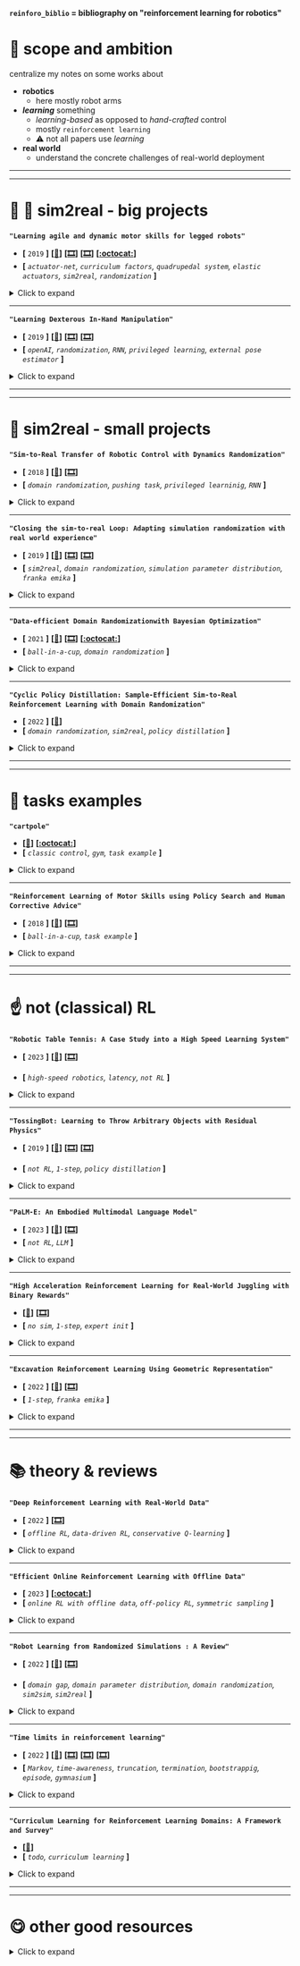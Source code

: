 **`reinforo_biblio` =  bibliography on "reinforcement learning for robotics"**

# :dart: scope and ambition

centralize my notes on some works about
- **robotics**
  - here mostly robot arms
- **_learning_** something
  - _learning-based_ as opposed to _hand-crafted_ control
  - mostly `reinforcement learning`
  - :warning: not all papers use _learning_
- **real world**
  - understand the concrete challenges of real-world deployment

---
---


# :mechanical_arm: :mechanical_arm: sim2real - big projects

**`"Learning agile and dynamic motor skills for legged robots"`**

- **[** `2019` **]**
  **[[:memo:](https://arxiv.org/abs/1901.08652)]**
  **[[🎞️](https://www.youtube.com/watch?v=aTDkYFZFWug)]**
  **[[🎞️](https://www.youtube.com/watch?v=Afi17BnSuBM)]**
  **[[:octocat:️](https://github.com/junja94/anymal_science_robotics_supplementary)]**
- **[** _`actuator-net`, `curriculum factors`, `quadrupedal system`, `elastic actuators`, `sim2real`, `randomization`_ **]**

<details>
  <summary>Click to expand</summary>

| ![](media/2019_hwangbo_1.png) | 
|:--:| 
| *__agent__: `state`-to-`action`. **actuator-net**: `action`-to-`torque`. **rigid-body sim**: `torque`-to-`state` [source](https://arxiv.org/abs/1901.08652)* |

| ![](media/2019_hwangbo_1.gif) | 
|:--:| 
| *using a `actuator-net` in the simulator [source](https://www.youtube.com/watch?v=aTDkYFZFWug)* |

| ![](media/2019_hwangbo_2.gif) | 
|:--:| 
| *`command`-conditioned task [source](https://www.youtube.com/watch?v=aTDkYFZFWug)* |

| ![](media/2019_hwangbo_3.gif) | 
|:--:| 
| *`recovery from a fall` task [source](https://www.youtube.com/watch?v=aTDkYFZFWug)* |

| ![](media/2019_hwangbo_2.png) | 
|:--:| 
| *[source](https://arxiv.org/abs/1901.08652)* |

| ![](media/2019_hwangbo_3.png) | 
|:--:| 
| *`reward` (here `cost`) terms for the __`command`-conditioned task__. The __`kc` curriculum factors__ apply on the __constraints__ (not the __main objective__) terms and increase during training from `0` to `1` [source](https://arxiv.org/abs/1901.08652)* |

initial questions
- input / output of policy?
- input / output of actuator-net?
- difference with 6/7-dof arm?
- predicting torques or ref-joint-poses?
- what data is collected for training the actuator-net?
- is `history` needed for both `actuator net` and `policy`? how long?

idea:
- train a **`RL` agent** in a **simulator**
  - agent: `state`-to-`action`
  - (sim 1/2) actuator-net: `action`-to-`torque`
  - (sim 2/2) rigid-body sim: `torque`-to-`state`
- `action` = desired `joint positions`

real hardware
- `32 kg`
- `55 cm` long legs
  - > "`ANYmal` has a much **larger leg length relative to footprint**, making it more dynamic, less statically stable, and therefore more difficult to control"
- `3` actuated DOF -> **`12` joins**
  - **hip** abduction/adduction
  - **hip** flexion/extension
  - **knee** flexion/extension
- **`12` Series-Elastic Actuators** (`SEA`)
  - **electric motor** -> gear reduction -> **elastic element** -> load
- actuation chain: **from `position command` (`action`) to `joint torque`**
  - a **`PD`-controller** converts [`position command`] to [`desired torque`]
    - [_as for_ **_nvidia orbit_**](https://github.com/NVIDIA-Omniverse/Orbit/issues/49)
    - the policy network outputs a `joint position` references, which are converted to `torque` using fixed gains (`kP` and `kD`)
  - a `PID`-controller converts [`desired torque`] to [`desired current`]
  - a Field-Oriented Controller (`FOC`) converts [`desired current`] to [`phase voltage`]
  - this voltage produces the `torque` at the **input of the transmission**
  - the deflection of **elastic element** transfers [`torque` from the output of the transmission] to [`torque` at the **joint**]
- **`policy` frequency**
  - `200 Hz` for `command-conditioned locomotion` / `high-speed locomotion`
  - `100 Hz` for `recovery from a fall`

`RL` sim
- two parts:
  - a **rigid-body simulation** (with `fast contact solver`)
    - in: **joint `torques`**
    - in: current robot `state`
    - out: next `state` (`position` and `velocities`)
    - one challenge: dynamics at intermittent contacts
    - one challenge: **system identification** (`mass`, `dimension` ...). Sol: **parameter randomization**
  - `12` **actuator nets**
    - in: history of **`joint position` errors** (using the `joint position` targets (`action`))
    - in: history of `joint velocities`
    - out: `12` joint `torque` values
- `500k` `time-steps / sec`
  - half `rigid-body-sim` / `half actuator-net`

two general approaches to **bridging the reality gap** (in practice, both)
- `1-` improve simulation **fidelity**
  - either analytically (hard and extremely laborious)
  - or in a data-driven way (`system identification`)
- `2-` **accept the imperfections** of simulation and aim to make the **controller robust** to variations in system properties
  - **randomization**of the simulation: **stochastic policy**, randomizing the **dynamics**, adding **noise to the `observations`**, and **perturbing the system** with **random disturbances**
  - training with **`30` different `ANYmal` models**
    - stochastically sampled **inertial properties**: `center of mass` positions, `masses of links`, `joint positions`

modelling `SEA` is difficult:
- the **actuator dynamics** (especially with **elastics**)
- the `delays` in **control signals** introduced by multiple hardware and software layers
  - > "a complex sensor suite and multiple layers of software bring `noise` and `delays` to information transfer"
  - > "the ideal actuator model assumes that there is **no communication `delay`** and that the actuator can generate any commanded torque **instantly**"
- the low-level **controller dynamics**
- the compliance/damping at the joints

_ - _ - _

actuator-net: **data-collection**
- _what is collected?_
  - `joint position` **errors**
    - `error = actual - desired`
  - `joint velocities`
  - `torques`
  - current `state`
  - history: **last `2` `states`** (`t−0.01` and `t−0.02` sec)
    - how dense/sparse, how far in the past?
    - **tuned** wrt. the **validation error**
- _how is it collected?_
  - **foot trajectories** in the form of a **sine wave**
    - with parameterized controller and **inverse kinematics**
  - the feet constantly **made or break a contact** with the ground
  - **amplitude** in (`5∼10 cm`)
  - **frequency** in (`1∼25 Hz`)
  - **the robot is manually disturbed** during data collection. _how exactly?_
- more than a **million samples**, in `4 min` (at `400 Hz` using the `12` actuators)

actuator-net: training
- `MLP` with `3` hidden layers
  - `32` + `32` + `32`
- the **non-linearity** has a strong effect on performance on the physical system
  - **bounded** activation functions, such as `tanh,` yield **less aggressive trajectories** when **subjected to disturbances**
    - > "**unbounded** activation functions, such as `ReLU`, can **degrade** performance on the real robot, since actions can have **very high magnitude when the robot reaches states that were not visited** during training."
  - [**`softsign` activation function**]():
    - like `sigmoid`, but **(-1, 1)**, and **zero-centred**
    - like `tanh`, but converges **polynomially** (not exponentially)
    - `12.2 µs` with `softsign`
    - `31.6 µs` with `tanh`
- **error** on the **validation** set: `0.74 Nm`
- **error** on the **test** set: `0.96 Nm`
- resolution of the `torque` measurement: `0.2 Nm`

`observation` noise
- `joint velocities` cannot be directly measured on the real robot
  - estimate: **numerically differentiation** of the `position` signal
  - imperfection modelling: a strong noise (`U(−0.5, 0.5) rad/s`) to the `joint velocity` measurements during training
- **noise** added during training to:
  - the **observed linear velocity** (`U(−0.08, 0.08) m/s`)
  - the **angular velocity** (`U(−0.16, 0.16) m/s`) of the base

`dynamics` noise
- not mentioned here, but in [`ANYmal` in `Omniverse`](https://www.youtube.com/watch?v=Afi17BnSuBM) the robot it pushed
  - this **force it to learn robust gaits**

_ - _ - _

policy: a **`joint position` policy** (not `torque`)
- we use the **policy network** as an **`impedance` controller**
  - > "Simpler control methods, such as `position control` or `torque control`, **perform poorly** when the manipulator experiences **contacts**. Thus, **[`impedance control`](https://en.wikipedia.org/wiki/Impedance_control)** is commonly used in these settings."
- out: `actions` are the **low-`impedance` joint position** commands
  - [`mechanical impedance`](https://en.wikipedia.org/wiki/Impedance_control) = `force output` / `motion input`
  - > "If we control the `impedance` of a mechanism, we are controlling the **`force` of resistance** to external motions that are imposed by the environment"
- > "a `position` policy has an advantage (over `torque`) in training since it starts as a **standing controller** whereas a `torque` controller initially creates many trajectories that result in falling. Thus, we use the `policy` network as an `impedance` controller."

`MDP`.`task`
- locomotion, given target `X-Y velocity` and `yaw rate`
- recovery from a fall

`MDP`.`action`
- `joint position` target for the `12` joints

`MDP`.`observation`
  - **history** of the robot's states (`joint velocities` and **`joint position` errors**)
    - _how old?_ sampled at `tk − 0.01 s` and `tk − 0.02 s`
    - very important to **detect contacts**
  - current robot's `state` (`joint velocities` and `joint position`)
  - **previous `action`** (_only one?_)
  - **body** state (`pose`, `twist` and `speed`)
  - **`command`**
  - removing the `velocity` makes the **training fail**
    - > "even though in theory the `policy` network could infer `velocities` as finite differences of observed `positions`"
    - **input normalization** is necessary in most learning procedures

`MDP`.**commands**
- three components:
  - `forward velocity`
  - `lateral velocity`
  - `yaw rate`
- part of the `observation`

`MDP`.`reward`
- complex!
- **curriculum factor** (`kc`)
  - `r` = `r_objective` + `kc_1` * `r_contraint_1` + `kc_2` * `r_contraint_2` + `...`
  - `kc_i` increases from `0` to `1`
  - > "This way, the robot **first** learns **how to achieve the `objective`** and **then** how to **respect various `constraints`**."
  - > "Instead of altering the `samples`, we **alter the `objective`** to control the training difficult"
- note that many `cost` terms are also **multiplied by the time step `∆t`** since we are interested in the **integrated value over time**
  - _strange_

`MDP`.`gamma`
- hyper-param **tuning**
- we used `γ` = `0.9988` which corresponds to a **half-life of `5.77 s`**
  - `γ^n=exp(n*ln(γ))=0.5` for `n=ln(0.5)/ln(γ)=557`
- depends on the timestep
  - _with `dt=0.01`, `n*dt=5.77`_

`MDP`.`termination`
- _`truncation`?_ after **`6` seconds**
- `termination` (`r=-1`): violating **joint limits**
- `termination` (`r=-1`): hitting the ground with the base

`policy` net
- light `MLP`
  - `2` hidden layers (`256` + `128`)
  - **`25 µs` inference** on a single CPU thread

_ - _ - _

performance
- **high speed** motion (**learnt gait** pattern: **trot** with full flight phase)
- fast and flexible **recovery after a fall**
- fewer engineering / expertise than full-modelling
- **fast inference**
- energy-efficiency

differences from [`ANYmal` in `Omniverse`](https://www.youtube.com/watch?v=Afi17BnSuBM)
- `MDP`.`obs`: also the terrain height
- **game-inspired curriculum**: one single env with different difficulties
  - discover what terrains are hard (instead of decide it)
  - the terrain is not re-generated
- `rigid-body sim`: randomize friction coefficient
- `rigid-body sim`: push
- `actuator net`: LSTM

</details>

---

**`"Learning Dexterous In-Hand Manipulation"`**

- **[** `2019` **]**
  **[[:memo:](https://arxiv.org/pdf/1808.00177.pdf)]**
  **[[🎞️](https://openai.com/research/learning-dexterity)]**
  **[[🎞️](https://www.youtube.com/watch?v=6fo5NhnyR8I)]**
- **[** _`openAI`, `randomization`, `RNN`, `privileged learning`, `external pose estimator`_ **]**

<details>
  <summary>Click to expand</summary>

| ![](media/2020_andrychowicz_1.png) | 
|:--:| 
| *many environments are simulated [source](https://www.youtube.com/watch?v=jwSbzNHGflM)* |

| ![](media/2020_andrychowicz_2.png) | 
|:--:| 
| *randomization of __`physics` parameters__. Other parameters are randomized, not just `Physics` [source](https://www.youtube.com/watch?v=jwSbzNHGflM)* |

| ![](media/2020_andrychowicz_3.png) | 
|:--:| 
| *`Asymmetric Actor-Critic`: to make the training easier, the `Value` network can have access to **information that is not available on the real robot system** [source](https://www.youtube.com/watch?v=jwSbzNHGflM)* |

| ![](media/2020_andrychowicz_1.gif) | 
|:--:| 
| *a `pose estimator` is learnt to feed the `pose` (not the `image`) to the `policy`. And __internal sensors__ are not used because __hard to model__. [source](https://www.youtube.com/watch?v=jwSbzNHGflM)* |

ideas
- train in **simulated** environments with **randomization** of
  - `dynamics`: physical properties, e.g. **friction coefficients**
  - `observation`: object's appearance
- key ingredients
  - **extensive randomization**
  - `RNN`: **memory-augmented** control polices
    - > "Many of the randomizations we employ **persist across an episode**, and thus it should be possible for a **memory augmented policy** to **identify properties** of the current environment and adapt its own behavior accordingly"
    - `RNN` in both the `policy` and `value` function
    - `LSTM` state is **predictive of the environment randomization**
  - **distributed `RL`**

control policy
- `obs`
  - cube pose
  - fingertips locations
  - sensors in real world
    - (markers) 16 PhaseSpace tracking cameras
    - (vision) 3 Basler RGB cameras
      - 3 cameras to resolve pose ambiguities that may occur with monocular vision
    - > "we do not use the **touch sensors** embedded in the hand"
      - because they are subject to **`state`-dependent noise** that would have been **difficult to model** in the simulator
- `action`
  - desired `joints angles` relative to the current ones
  - [`24`-DoF `5`-finger Hand](https://www.shadowrobot.com/dexterous-hand-series/)
  - `action` discretized into **`11` bins**
    - > "While `PPO` can handle both `continuous` and `discrete` action spaces, we noticed that **`discrete` `action` spaces** work much better"
- `reward`
  - error in `rotation angles`
  - bonus if success
  - penalty if cube falls
- `dt`
  - forward path in NN: `25ms` 
  - > "We update the targets of the `low`-level controller, which runs at roughly **`1` kHz**, with **relative positions** given by the `control policy` at roughly **`12` Hz**"
  - > "Each environment step corresponds to **`80 ms` of real time** and consists of **`10` consecutive `MuJoCo` steps**, each corresponding to `8 ms`"

**pose estimator**
- a pre-trained **encoder** of the `observation`
- **trained separately** from the `control policy`
- in: 3 cam images
- out: `position` and `orientation`

simulator
- MuJoCo
- Unity for rendering
- the model of the Hand is improved using calibration

[`Rapid`]()
- `PPO` scales up easily and requires **little hyperparameter tuning**
- > The vast majority of training time is spent **making the policy robust** to different physical dynamics
  - one domain: 3 years
  - all domains: 100 years of experience

**privileged** learning
- in `PPO`, the `value` network is **only used during training**
- `Asymmetric Actor-Critic`: value network can have access to **information that is not available on the real robot system**, to make the training easier

**reality gap**
- no **`tendon`-based actuation**
  - rather `torque` applied to `joints`
- no **deformable body contact** models
  - rather **rigid body contact** models 

randomization
- `Observation` noise
  - Gaussian noise to `policy` `obs`
  - > "we apply a `correlated noise` which is sampled **once per episode** as well as an `uncorrelated noise` sampled at **every timestep**"
- Physics randomization
  - `calibration` = `system identification`
  - sampled at the start of each episode and held fixed
- Unmodeled effects
  - > "To account for **imperfect actuation**, we use a simple model of **motor backlash** and introduce `action delays` and `action noise` before applying them in simulation"
  - against short-time **loss of tracking** and marker **occlusion**
    - **freezing the `position`** of a simulated marker with low probability for a short period of time in simulation
  - > "To handle additional unmodeled dynamics, we apply **small random forces** to the object"
- Visual appearance randomization
  - camera positions and intrinsics
  - the pose of the hand and object
  - lighting, materials and textures

</details>

---
---

# :mechanical_arm: sim2real - small projects

**`"Sim-to-Real Transfer of Robotic Control with Dynamics Randomization"`**

- **[** `2018` **]**
  **[[:memo:](https://arxiv.org/pdf/1710.06537.pdf)]**
  **[[🎞️](https://www.youtube.com/watch?v=XUW0cnvqbwM)]**
- **[** _`domain randomization`, `pushing task`, `privileged learninig`, `RNN`_ **]**

<details>
  <summary>Click to expand</summary>

| ![](media/2018_peng_1.png) | 
|:--:| 
| *only with information required to **infer the `dynamics`** are passed to the `LSTM` unit. Since the current `state` (`st`) is of particular importance for determining the appropriate `action` for the current timestep, a copy is also provided as input to the __feedforward__ branch [source](https://arxiv.org/pdf/1710.06537.pdf)* |

| ![](media/2018_peng_2.png) | 
|:--:| 
| *randomized `dynamics` parameters [source](https://arxiv.org/pdf/1710.06537.pdf)* |

| ![](media/2018_sudharsan13296_1.png) | 
|:--:| 
| *Hindsight Experience Replay (`HER`): instead of considering the **trajectory as a failure** wrt. the current `goal`, it can be seen as a **success** for a different `goal` - which is valuable to learn [source](https://github.com/sudharsan13296/Hands-On-Reinforcement-Learning-With-Python)* |

| ![](media/2018_peng_1.gif) | 
|:--:| 
| *`95` parameters are randomized. Some at each `action` step, some at each `episode` [source](https://www.youtube.com/watch?v=XUW0cnvqbwM)* |

| ![](media/2018_peng_2.gif) | 
|:--:| 
| *the system is robust to changes in contact `dynamics` (a packet of chips is attached to the bottom of the puck) [source](https://www.youtube.com/watch?v=XUW0cnvqbwM)* |

ideas
- **low fidelity** simulator and **poor calibration / `SysID`** can be enough to fully learn in `sim` and successfully deploy into `real`
- the `policy` is trained to adapt to a **wide-range of randomized environments** - hopefully it learns to adapt to yet another `env`: the **real `env`**.
- ingredients to **prevent over-fitting** and enable transfer
  - randomizing the `dynamics`
  - adding noise to `observations`
  - coping with the **latency of the controller**
- > "With **domain randomization**, discrepancies between the `source` and `target` domains are modeled as **variability in the `source` domain**"

task: **pushing**
- > "pushing, a form of _**non-prehensile**_ manipulation, is an effective strategy for positioning and orienting objects that are too large or heavy to be grasped"
- challenge: modeling the complex **contact dynamics** between surfaces

hardware
- tested on `7`-DOF [`Fetch Robotics`](https://fetchrobotics.com/) arm
- the location of the puck is tracked using the [`PhaseSpace mocap`](https://www.phasespace.com/x2e-motion-capture/) system.

`time` concepts in `MuJoCo` simulator
- one episode = `100` **_control_** (`action`) steps
- one _simulation_ timestep = `0.002s`
- one _control_ timestep = `action duration` = multiple _simulation_ steps
  - by default `20` _simulation_ steps = `dt0`
- _how to **model the `latency`** of the real robot?_
- **`action duration`** = `dt0 + eps`
  - `eps` is sampled at **each step** from `exp(λ)`, with `λ` sampled at **each episode** from `[125, 1000] s−1` 
- hence one **episode duration** = `100 * ~20 * 0.002` = `~4s`

`MDP` formulation
- `52`d `state` space:
  - **arm joints**: positions, velocities
  - **gripper**: position 
  - **puck**: position, orientation, linear and angular velocities
- `7`d `action` space:
  - > "`actions` from the `policy` specify **target joint angles** for a `position controller`. Target angles are specified as **relative offsets** from the current joint rotations"
  - _question: why caring about the `duration` between two `actions`? do they just wait for the move to finish between querying the agent for the next `action`?_ 
    - > "The timestep between `actions` specifies the amount of time an **`action` is applied** before the policy is queried again to sample a new `action`. This serves as a simple model of the **latency** exhibited by the physical controller."
    - _ok, I would understand if the `action` were a `torque`: the longer it is applied, the larger the changes. But with a target offset as `action`, the impact of the `action duration` does not make much sense to me, unless if the control is not blocking and can be interrupted/truncated._
- **sparse** `rewards`
  - > "designing a **dense** `reward` function can be challenging for more complex tasks, and may **bias the policy towards adopting less optimal behaviours**"
  - the sparse `rewards` let the agent develops **clever strategies**
    - > "these behaviours **emerged naturally** from the learning process using **only a _sparse binary_ `reward`**"

benefits of **`RNN`** (both in `Value` and `Policy`)
- in the absence of direct knowledge of the parameters, the **`dynamics` can be inferred from a history** of past `states` and `actions`
  - either: try to **explicitly identify** the parameters
  - or: `SysID` can be **implicitly embedded** into a `policy`
    - using a **recurrent** model `π(at|st, zt, g)`
    - the **internal memory `zt = z(ht)` acts as a summary of past `states` and `actions`**, thereby providing a mechanism with which the policy can use to **infer the dynamics** of the system.
- do not pass **all info** to the recurrent unit
  - the **goal location `g`** does not hold any information regarding the `dynamics` of the system: therefore processed only by the feedforward branch.
- trained with `Recurrent DPG` (`RDPG`)
- **stacking** is **simpler** and not much worse
  - **history of the `8` previously observed `states` and `actions`**
  - `FeedForw + Hist` achieves `87%` success in `sim` against `91%` for the `LSTM`

**_omniscient_ critic** for **training efficiency**
- similar to "privileged learninig" or [`Asymmetric Actor-Critic`](https://arxiv.org/abs/1710.06542)
- the **`dynamics` parameters `µ`** are passed to the `Value function` receives as input, but not to the `policy`
  - the `Value function` is used only during training, when `dynamics` parameters of the simulator are known
  - this allow the `Value function` to provide more meaningful feedback for improving the policy

**`HER` = Hindsight Experience Replay**
- idea: instead of considering a **trajectory as a failure** for the current `goal`, it can be **considered it a success for a different `goal`**
- **`HER` augments** the original training data recorded from rollouts of the policy **with additional data generated** from **replayed `goals`**, it requires **off-policy** learning

**randomization**
- _when?_
  - either at the **start of each episode**
    - > "a random set of **`dynamics` parameters** `µ` are sampled according to `ρµ` and held fixed for the duration of the episode"
  - or at **each step**
    - e.g. `action duration`, `observation noise`, `action` exploration noise
- `95` randomized parameters
  - **Mass** of each link in the robot’s body
  - logarithmically sampled:
  - Damping of each joint
  - Mass, friction, and damping of the puck
  - Height of the table
  - Gains for the position controller
  - Timestep between actions
  - Observation noise
    - independent Gaussian noise applied to each state feature
    - **standard deviation** = **`5%` of the running std** of each feature
- > "Parameters such as `mass`, `damping`, `friction`, and controller `gains` are **logarithmically sampled**, while other parameters are **uniformly sampled**"
- > "Gaussian **`action` exploration noise** is added at every step with a standard deviation of `0.01 rad`"

**system identification (`SysID`)**
- often require **meticulous calibration** of the simulation to closely conform to the physical system
- sometimes just impossible
- here: the policies are able to adapt to significant **calibration error**.

"universal" `policy`
- `policy` and `rewards` are conditioned on the target (`goal` noted `g`)

</details>

---

**`"Closing the sim-to-real Loop: Adapting simulation randomization with real world experience"`**

- **[** `2019` **]**
  **[[:memo:](https://arxiv.org/abs/1810.05687)]**
  **[[🎞️](https://www.youtube.com/watch?v=nilcJY5Kdt8)]**
  **[[🎞️](https://sites.google.com/view/simopt)]**
- **[** _`sim2real`, `domain randomization`, `simulation parameter distribution`, `franka emika`_ **]**

<details>
  <summary>Click to expand</summary>

| ![](media/2019_chebotar_1.gif) | 
|:--:| 
| *iterations: set params, learn a `pi` in `sim`, collect (few) samples using this `pi` in real world, compare `real` and `sim` samples, adjust params, etc. [source](https://www.youtube.com/watch?v=OXzR_5TJ7Xk)* |

| ![](media/2019_chebotar_2.gif) | 
|:--:| 
| *it is often disadvantageous to use __overly wide distributions__ of simulation parameters as they can include scenarios with __infeasible solutions__ [source](https://www.youtube.com/watch?v=OXzR_5TJ7Xk)* |

| ![](media/2019_chebotar_3.gif) | 
|:--:| 
| *updating the parameters of the `simulator parameters distribution` [source](https://www.youtube.com/watch?v=OXzR_5TJ7Xk)* |

| ![](media/2019_chebotar_4.gif) | 
|:--:| 
| *`swing-peg-in-hole` [source](https://www.youtube.com/watch?v=OXzR_5TJ7Xk)* |

| ![](media/2019_chebotar_5.gif) | 
|:--:| 
| *`cabinet drawer` [source](https://www.youtube.com/watch?v=OXzR_5TJ7Xk)* |

| ![](media/2019_chebotar_6.png) | 
|:--:| 
| *`simulation parameter distribution` is denoted by `Pφ`. To collect simulated `observation` samples, `simulation parameters` (`ξ`) are sampled from `Pφ` [source](https://arxiv.org/abs/1810.05687)* |

| ![](media/2019_chebotar_7.png) | 
|:--:| 
| *`simulation parameter distribution` [source](https://arxiv.org/abs/1810.05687)* |

| ![](media/2019_chebotar_8.png) | 
|:--:| 
| *`simulation parameter distribution` [source](https://arxiv.org/abs/1810.05687)* |

motivation
- `domain randomization` requires a **significant expertise** and **tedious manual fine-tuning** to design the `simulation parameter distribution`
- combine `system identification` and `dynamics randomization`

ideas
- **do not manually tune** the randomization of simulations
  - automate the learning of the **`simulation parameter distribution`**

how to update the parameters of the `simulation parameter distribution` (`Pφ`)?
- goal: bring `observations` induced by the `pi`(`Pφ`) closer to the `observations` of the real world
- minimization problem
  - `cost` = `Dist`(`obs-real`, `obs-sim`) 
- > "It should be noted that the **inputs** of the policy `pi`(`θ`, `pφ`) and observations used to compute `D`(`τ-obs`-`ξ` , `τ-obs-real`) are not required to be the same"
  - _but the initial `state` yes? is this open loop?_

real world setting:
- no need for **exact replication** of the **real world environment**
  - no need for `rewards`
  - partial `observations` is fine
- > "we use object tracking with [`DART`](http://www.roboticsproceedings.org/rss10/p30.pdf) to continuously **track the 3D positions** of the peg in the swing-peg-in-hole task"

training iterations
- the RL training can be **sped up** by **initializing the policy** with the weights from the previous `SimOpt` iteration
  - PPO iterations from `200` to `10` after the first `SimOpt` iteration

MDP
- `action`
  - joint velocity (`7-dof`)
  - gripper command
  - _`dt` = ?_
- `swing-peg-in-hole`
  - `obs`
    - joint configurations _???_
    - 3D position of the peg
    - :warning: _the `goal` position (hole) is not observed -> the `policy` is specific to one setting_
  - `reward`
    - distance peg-hole
    - angle alignment with the hole
    - a binary reward for solving the task
  - params
    - peg size
    - rope properties
    - size of the peg box
- `cabinet drawer`
  - `obs` (10 dim)
    - joint angles
    - 3D position of the cabinet drawer handle
  - `reward`
    - distance penalty between the handle and end-effector positions
    - the angle alignment of the end-effector and the drawer handle
    - the opening distance of the drawer
    - an indicator function ensuring that both robot fingers are on the handle
  - params
    - `position.x` of the cabinet

simulator
- > [`FleX`](https://developer.nvidia.com/flex) is a particle based simulation technique for real-time visual effects.
  - _predecessor of `IsaacSim`?_

related works
- > [`EPOpt`](https://arxiv.org/pdf/1610.01283.pdf) ([`video`](https://www.youtube.com/watch?v=w1YJ9vwaoto)) (**ensemble** optimization approach) optimizes a **risk-sensitive objective** to obtain robust policies, whereas we optimize the **average performance** which is a **risk-neutral** objective

</details>

---

**`"Data-efficient Domain Randomizationwith Bayesian Optimization"`**

- **[** `2021` **]**
  **[[:memo:](https://arxiv.org/pdf/2003.02471.pdf)]**
  **[[🎞️](https://www.youtube.com/watch?v=V1KZmIcMLt0)]**
  **[[️:octocat:](https://github.com/famura/SimuRLacra)]**
- **[** _`ball-in-a-cup`, `domain randomization`_ **]**

<details>
  <summary>Click to expand</summary>

| ![](media/2021_muratore_1.png) | 
|:--:| 
| *a `dynamic parameter` is introduced, it influences the `initial state` and the `transition` function. The expectation __over all domain parameters__ is to be maximized -> the `policy` should be __robust to shifts__ in the __`domain parameter distribution`__ [source](https://www.youtube.com/watch?v=V1KZmIcMLt0)* |

| ![](media/2021_muratore_1.gif) | 
|:--:| 
| *top=training: same __seed__ and __architecture__, the left __exploits the simulator__,  - not transferring, the right uses `BayRn` and is more conservative and robust [source](https://www.youtube.com/watch?v=V1KZmIcMLt0)* |

agents can exploit the simulator / the physics engine
- overfitting to features which do not occur in the real world

how is the `domain parameter distribution` updated?
- based on sparse real-world data
- using bayesian tools (Gaussian Process)

this is not `system identifaction`
- we do not care if the **parameters match the reality**
- instead, we care about the performance in real world

[`SimuRLacra`](https://github.com/famura/SimuRLacra)
- a Python/C++ framework for **RL from randomized physics simulations**

</details>

---

**`"Cyclic Policy Distillation: Sample-Efficient Sim-to-Real Reinforcement Learning with Domain Randomization"`**

- **[** `2022` **]**
  **[[:memo:](https://arxiv.org/abs/2207.14561)]**
- **[** _`domain randomization`, `sim2real`, `policy distillation`_ **]**

<details>
  <summary>Click to expand</summary>

| ![](media/2022_kadokawa_5.png) | 
|:--:| 
| *main idea [source](https://arxiv.org/abs/2207.14561)* |

| ![](media/2022_kadokawa_4.png) | 
|:--:| 
| *cyclic transitions [source](https://arxiv.org/abs/2207.14561)* |

| ![](media/2022_kadokawa_6.png) | 
|:--:| 
| *algorithm: the `value function` `Q(n)` of `env.n` is transferred to the __neighbouring environment__. Could a `policy` be transferred instead (making `on-policy` possible)? [source](https://arxiv.org/abs/2207.14561)* |

| ![](media/2022_kadokawa_1.png) | 
|:--:| 
| *real-world task [source](https://arxiv.org/abs/2207.14561)* |

| ![](media/2022_kadokawa_2.png) | 
|:--:| 
| *`observation` space [source](https://arxiv.org/abs/2207.14561)* |

| ![](media/2022_kadokawa_3.png) | 
|:--:| 
| *parameters randomized to help domain transfer [source](https://arxiv.org/abs/2207.14561)* |

motivation
- `sim-to-real` (for the `dynamics`, not the `observation`)
- efficient
- stable

idea
- **subdomains** (with varying parameters, e.g. `gravity`, `friction` ...) are **not selected _randomly_**
  - otherwise, the gap of subdomains in distillation can be large, making the learning results **unstable** and sample-inefficient
  - the subdomains with **adjacent index numbers** should be set up so that their **randomization ranges** are **similar**
- wait for all `sub.pi` to converge before distilling into a `global.pi`

"Cyclic Policy Distillation" (`CPD`)
- **"Policy Distillation"**
  - **transfer learned knowledge** between local policies in **divided subdomains**
    - the **dividing number `N`** controls the tradeoff between the **learning stability** and the **sample efficiency**
  - final integration of all local policies into a single **global policy**
    - learn to predict the same `action` distribution given an `observation`
    - `loss` = sum of `KL-div` between [`pi-g(s, a)`] and [`pi-n(s, a)`]
- "Cyclic"
  - transfer knowledge between **_adjacent_ subdomains**

monotonic improvement (`MI`) to update `pi-N`
- `loss` = `loss-RL` + `loss-MI`
  - `loss-MI` = KL-divergence between [`pi-N`] and [a weighted combination of `pi-N` and `pi-N'`]
- weight = `m`
  - `m` = `0` means neighboring local policies are **not exploited** for learning
  - `m` = 1 means neighboring local policies are **copied**

real-world experiment
- no need to model the full robot: **only** the **robot’s fingertip** is simulated
  - because, in the real-world environment, the robot’s kinematics do not affect the task achievement

- parameters
  - `ball-radius`, `gravity`, `friction-coefficient`, `ball-mass`
  - balls move in strange directions when deformed by the robot’s physical interaction

limits
- what simulator??
- `actor critic` methods: `SAC` but not `PPP`
- same task: all domains share the same reward function

</details>

---
---

# :chopsticks: tasks examples

**`"cartpole"`**

- **[[:memo:](https://www.gymlibrary.dev/environments/classic_control/cart_pole/)]**
  **[[:octocat:](https://github.com/openai/gym/blob/master/gym/envs/classic_control/cartpole.py#enroll-beta)]**
- **[** _`classic control`, `gym`, `task example`_ **]**

<details>
  <summary>Click to expand</summary>

| ![](media/2018_inverted_pendulum_1.gif) | 
|:--:| 
| *with `PID` [source](https://www.youtube.com/watch?v=B4E9tGmONn0)* |

| ![](media/2018_inverted_pendulum_2.gif) | 
|:--:| 
| *with `MPC` or `LQR` controller? [source](https://blog.arduino.cc/2018/05/23/zipy-is-a-homebrew-inverted-pendulum/)* |

[`gym.CartPoleEnv`](https://github.com/openai/gym/blob/master/gym/envs/classic_control/cartpole.py)
- the `dynamics` is modelled following [this paper](https://coneural.org/florian/papers/05_cart_pole.pdf)
  - the `action` represents a `force` and is converted to `acceleration`s
  - the `acceleration`s are used in integrators to derive `speed` and `position`

| Num | Action                 |
|-----|------------------------|
| 0   | Push cart to the left  |
| 1   | Push cart to the right |

```python
self.force_mag = 10  # N      
      
force = self.force_mag if action == 1 else -self.force_mag
costheta = math.cos(theta)
sintheta = math.sin(theta)

# For the interested reader:
# https://coneural.org/florian/papers/05_cart_pole.pdf
temp = (force + self.polemass_length * theta_dot**2 * sintheta) / self.total_mass
thetaacc = (self.gravity * sintheta - costheta * temp) / (
    self.length * (4.0 / 3.0 - self.masspole * costheta**2 / self.total_mass)
)
xacc = temp - self.polemass_length * thetaacc * costheta / self.total_mass

if self.kinematics_integrator == "euler":
    x = x + self.tau * x_dot
    x_dot = x_dot + self.tau * xacc
    theta = theta + self.tau * theta_dot
    theta_dot = theta_dot + self.tau * thetaacc
else:  # semi-implicit euler
    x_dot = x_dot + self.tau * xacc
    x = x + self.tau * x_dot
    theta_dot = theta_dot + self.tau * thetaacc
    theta = theta + self.tau * theta_dot

self.state = (x, x_dot, theta, theta_dot)
```

_what `delta-t`?_
- `20 ms` in [`gym`](https://github.com/openai/gym/blob/dcd185843a62953e27c2d54dc8c2d647d604b635/gym/envs/classic_control/cartpole.py#L97)

</details>

---

**`"Reinforcement Learning of Motor Skills using Policy Search and Human Corrective Advice"`**

- **[** `2018` **]**
  **[[:memo:](https://www.ias.informatik.tu-darmstadt.de/uploads/Alumni/JensKober/IJRR__Revision_.pdf)]**
  **[[🎞️](https://www.youtube.com/watch?v=OXzR_5TJ7Xk)]**
- **[** _`ball-in-a-cup`, `task example`_ **]**

<details>
  <summary>Click to expand</summary>

| ![](media/2018_celemin_1.gif) | 
|:--:| 
| *description [source](https://www.youtube.com/watch?v=OXzR_5TJ7Xk)* |

</details>

---
---

# :point_up: not (classical) RL

**`"Robotic Table Tennis: A Case Study into a High Speed Learning System"`**

- **[** `2023` **]**
  **[[:memo:](https://arxiv.org/abs/2309.03315)]**
  **[[🎞️](https://www.youtube.com/watch?v=uFcnWjB42I0)]**

- **[** _`high-speed robotics`, `latency`, `not RL`_ **]**

<details>
  <summary>Click to expand</summary>

> "Our hope is that this paper can help researchers who are starting out in high-speed robotic learning and serve as a discussion point for those already active in the area."
> "[Table tennis] Amateurs hit the ball at up to `9m/s`, with professionals tripling that"

|                   ![](media/2023_dambrosio_1.gif)                   | 
|:-------------------------------------------------------------------:| 
| *description [source](https://www.youtube.com/watch?v=uFcnWjB42I0)* |

|                                                                        ![](media/2023_dambrosio_1.gif)                                                                        | 
|:-----------------------------------------------------------------------------------------------------------------------------------------------------------------------------:| 
| *the agent should **return the ball** such that it **crossed the net** and **lands on the opposite side** of the table [source](https://www.youtube.com/watch?v=uFcnWjB42I0)* |

|                                                     ![](media/2023_dambrosio_2.gif)                                                      | 
|:----------------------------------------------------------------------------------------------------------------------------------------:| 
| *environment reset enables efficient evaluation and even fine-tuning - impressive [source](https://www.youtube.com/watch?v=uFcnWjB42I0)* |

|                            ![](media/2023_dambrosio_3.gif)                            | 
|:-------------------------------------------------------------------------------------:| 
| *perception based on 2 cameras [source](https://www.youtube.com/watch?v=uFcnWjB42I0)* |

|                                                               ![](media/2023_dambrosio_4.gif)                                                               | 
|:-----------------------------------------------------------------------------------------------------------------------------------------------------------:| 
| *the agent is trained in a **simulator** based on `PyBullet` using an **evolutionary strategy (`ES`) algorithm** [source](https://www.youtube.com/watch?v=uFcnWjB42I0)* |

|                                                                ![](media/2023_dambrosio_1.png)                                                                 | 
|:--------------------------------------------------------------------------------------------------------------------------------------------------------------:| 
| *Policies are sensitive to `latency` and `physical` parameter values - less to `noise` and `throwing distribution` [source](https://arxiv.org/abs/2309.03315)* |


|                                 ![](media/2023_dambrosio_2.png)                                 | 
|:-----------------------------------------------------------------------------------------------:| 
| *software architecture - mixing `C++` and `python` [source](https://arxiv.org/abs/2309.03315)*  |


|                                 ![](media/2023_dambrosio_3.png)                                 | 
|:-----------------------------------------------------------------------------------------------:| 
| *`latencies` are modeled as a Gaussian distribution [source](https://arxiv.org/abs/2309.03315)* |


|                                                          ![](media/2023_dambrosio_4.png)                                                          | 
|:-------------------------------------------------------------------------------------------------------------------------------------------------:| 
| *training a `policy` with `task`-space `actions` enables transfer to **different robot morphologies** [source](https://arxiv.org/abs/2309.03315)* |


|                                                                                            ![](media/2023_dambrosio_5.png)                                                                                            | 
|:---------------------------------------------------------------------------------------------------------------------------------------------------------------------------------------------------------------------:| 
| *images are not converted to `RGB` but let in **raw `Bayer` pattern** for the detection. Together with the **`patch`-based training**, this increase the detection speed. [source](https://arxiv.org/abs/2309.03315)* |


|                                                      ![](media/2023_dambrosio_6.png)                                                       | 
|:------------------------------------------------------------------------------------------------------------------------------------------:| 
| *the `reward` function is **sparse** - only one `reward` is emitted at the end of the episode? [source](https://arxiv.org/abs/2309.03315)* |


|                    ![](media/2023_dambrosio_7.png)                    | 
|:---------------------------------------------------------------------:| 
| *post-debugging interface [source](https://arxiv.org/abs/2309.03315)* |


task(s)
- about table tennis:
  - "Amateurs hit the ball at up to `9m/s`"
  - amateur-speed ball crosses the table (`~3.6m`) in **`400 ms`**
  - **low latency** and **high precision** is required
- task-1: `hitting a thrown ball`
  - the agent should **return the ball** such that it **crossed the net** and **lands on the opposite side** of the table 
  - the arm's end effector is **3D-printed extension** attached to a **standard table tennis paddle**
- task-1 variant: `"damped hitting"`
  - the agent should **hit stronger**
  - using a lower `restitution coefficient` and a higher `linear damping` param 
- task-2: `catching a thrown ball`
  - a **lacrosse head** is used as the end effector 
  - > "This task has a much larger variance in `sim-to-real` transfer due to difficulty in **accurately modelling net & ball capture dynamics**."
  - [84]
  - no picture / video?
  - not much info?
  - modification needed:
    - **soft body modelling** of the lacrosse head net _(no further details?)_
    - **trajectory prediction** inputs for agents
    - handling **occlusions** when the ball is close to the net
- is `reinforcement learning` suited for this task?
  - long-term planning: yes
  - not interaction: no

`action`-space: **`task`-space vs `joint`-space**
- **`task`-space** has several benefits:
  - is **compact**
  - is **interpretable**
  - provides a bounding cube for the end effector as a **safety** mechanism
  - aligns the robot `action` and the `observation` spaces with ball `observations`
  - possible transfer to **different robot morphologies**
  - > "`task`-space control usually shows significant improvements in learning of `locomotion and manipulation` tasks"
- _details about the IK solver? How fast?_
- results: `task`-space policies ...
  - **train faster**
  - much better than `joint`-space policies on **harder task** ("damped hitting")

observation space
- ?what exactly received the policy?
- random noise is added to the ball observation. Domain randomization is also supported for many physical parameters.

reward function
- sparse and simple

software architectures and choices
- modularity
  - > "hardware components (`cameras + vision` stack, `robot`, `ball thrower`) are controlled through `C++` and communicate `state` to the environment through a **custom message passing system** called `Fluxworks` (which utilizes highly optimized `Protobuffer` communication)"
  - ref to `Fluxworks`?
- multi-language
  - > "this system adopts a **hybrid approach** where latency sensitive processes like control and perception are implemented in C++ while others are partitioned into several Python binaries"
  - a **pure-`C++` thread** is started to handle **low-level control** for each of the `Festo` and `ABB` robots
    - communication with these threads is done asynchronously via **circular `C++` buffers**
    - the **circular buffers** are accessed from `Python` via **`Pybind11`-wrapped `C++` function calls**
- `CI/CD`
  - > "If the **system suddenly starts performing worse**, is it a _vision problem_, a _hardware failure_, or just a _bad training run_?"
  - > "many issues can only be **reproduced** when the **whole system** is running at full speed."
  - nightly tests are performed

safety layer 
- policy commands are **filtered** through a **safety simulator** before being sent to the robot
- The simulator converts a **velocity `action`** generated by the control policy to a `position` and `velocity` command required by `EGM` at each timestep
  - > "**Collisions** in the simulator generate a repulsive force that pushes the robot away, resulting in a **valid, safe command** for the real robot."

cams
- **2** hardwired synchronized `Ximea MQ013CG-ON` cameras
  - not more?
  - > "Adding more cameras to the current setup could produce still **more accurate position estimations**, but there start to be **bandwidth limitations** on a single machine and it may require remote vision devices (**increasing latency and system complexity**) or switching away from **USB3**."
- location
  - the cameras are mounted roughly `2m` above the play area on each side of the table
  - **extrinsic calibrations** performed with `cv2` using **`AprilTags` placed on the table**
- **`"fisheye"` lenses**
  - to capture more of the environment
  - > "the fisheye lens distortion introduces challenges in calibration and additional uncertainty in triangulation"
- `FPS` vs `latency`
  - **`125 FPS`** at a resolution of `1280x1024`
  - extremely low latency of `388 µs`
- **raw `Bayer`** images
  - link to wikipedia?
  - the camera uses a **global shutter** with a **short (`4ms`) exposure time** and only returns the raw, **unprocessed `Bayer` pattern**
- efficiency
  - > "By skipping `Bayer` to `RGB` conversion, `1 ms` (or 15% of the time between images) of **conversion induced latency** per camera is avoided"
  - each video stream is processed independently

perception subsystem
- **detection network**
  - `CenterNet` like
    - five `spatial` convolutional layers
    - two **(buffered) `temporal` convolutions** to **capture motion features**
      - this `temporal` layer creates a **buffer to store the input feature** for the **next timestep**
  - intput
    - the **raw `Bayer` pattern** image - _not RGB!_
  - output: at each pixel ...
    - a likelihood of the ball center (trained with **binary cross-entropy** loss)
    - a `2D` local offset to accommodate **sub-pixel resolution**
    - a `2D` estimate of the **ball velocity** in pixels
  - training
    - uses **local patch** (`64x64`) to match the **receptive field** of the architecture
  - > "GPU data buffering (?), raw `Bayer` pattern detection, and patch based training substantially increase the performance of high frequency perception"
- sensor fusion: **triangulation**
  - the **direct linear transform (`DLT`)** method for binocular stereo vision estimates a **`3D` position** from these **image locations** in the **table's coordinate frame**
- post-processing
  - **recursive Kalman filter** to refine the estimated ball state before its `3D` position
  - The system uses the Savitzky-Golay `FIR` filter for **`observation` smoothing**


robot: `2+6` = **`8`-DOF system**
- `2`-DOF **linear actuator**: `Festo`
  - controlled through a `Modbus` interface at approximately `125Hz`
  - up to `2 m/s` in both axes
- `6`-DOF arm: `ABB`
  - **industrial robot** (not co-bot)
    - > "one major limitation of working with **off-the-shelf industrial systems** is that they may **contain proprietary, "closed-box software**"
  - joints rotate up to **`420` or `600` degrees/s**
    - for comparison: what for fr3?
- control
  - `ABB` **Externally Guided Motion (`EGM`)** interface
    - commands: `position` and `velocity` target per joint
    - response: joint feedback
    - frequency: `248Hz`
  - a lot of **parameter identification** has been performed on this **black-box controller**
- what happens:
  - observation -> `policy` -> `action` = joint-speeds
    - simulator: joint-speeds are direclty applied
    - real-robot:
      - joint-speeds -> `safety layer` -> target `position` and `speed` per joint
      - these targets are passed to the `ABB` `EGM`
- automated real world **environment `resets`**
  - using **blowing air** to return them to the hopper
  - impressive and useful for the **ablation study** where **`22.5k+` balls thrown** are performed

`gym` API also for the **real hardware** setup
- enabling fine-tuning on the real robot and efficient evaluation
- init state
  - a start state with controllers based on standard S-curve trajectory planning at the end of the episode or just after a paddle hit.
  - using ABB controller

evaluation
- **zero-shot `sim-to-real` transfer**
- maximum episode return = `2.0`
  - `+1`: making **contact with the ball**
  - `+1`: **landing on the opposing side**
  - a single evaluation is the average return over `50` episodes

policy
- trained for **`zero-shot` transfer**
- input:
  - > "**history** of the past **eight robot joint** and **ball states**"
  - _what len of history?_
  - _what exactly? are values normalized?_
- output
  - `joint`-space:
    - **`speed`** for each joint
  - `task`-space:
    - **`position`** in `3` dimensions
    - the **surface normal** of the paddle in `2` dimensions (`roll` and `yaw`)
- frequency: `100Hz`
- inference runs **on `CPU`**
  - Most policies are **compact**, represented as a **three layer**, 1D, fully convolutional gated dilated CNN with `≈1k` parameters
  - > The standard robot policies are **so small** that the time to transfer the input data from **`CPU` to accelerator** exceeds any savings in running inference on the accelerator"
- approaches for **agent-learning**
  - **Blackbox Gradient Sensing (`BGS`)**
    - **evolutionary strategy**
    - > "despite **poor sample efficiency**, `ES` methods are simple to implement, scalable, and robust optimizers that can even **fine-tune real world** performance"
  - other mentioned approaches - _no result reported :(_
  - `PPO` and `SAC` (reinforcement learning)
  - `GoalsEye` (behavior cloning)

simulator
- **`PyBullet`** is the **physics engine**
- **`gym` API** for environment interface
- compatible with **agent learning frameworks**, for example, `TF-Agents`, `ACME`, `Stable-Baselines3`
- _not released?_

some lessons learnt
- 1- **Modeling the `latency`** is crucial
  - `latency` is a major source of the `sim-to-real` gap in robotics
  - how to **mitigate** the various **sources of `latency`**?
    - **store `XXX` + interpolate to generate `XXX` for a given timestep, with the desired `latency`**
    - `observation`:
      - the history of `observations` are stored and **linearly interpolated** to produce an **observation with a desired latency**
      - > "`observation` interpolation on the physical system as a **useful technique** for increasing the robustness of deployed policies to latency variation."
      - to address noise and jitter, a **bandpass filter** is applied to the `observation` buffer **before interpolation**
    - `action`:
      - the action `latency` is implemented by **storing the raw `actions`** produced by the policy in a buffer, and **linearly interpolating** the `action` sent to the robot to the **desired `latency`**.
- 2- physics modelling and physical parameters
  - Policies are **sensitive to physical parameters**, which can have complex interactions with each other
    - > "One challenge of a complex system with many interacting components is that **multiple errors can compensate for each other**"
  - parameters: 
    - `restitution coefficients` of the ball, table, and paddle
    - the `friction` of the paddle
  - identification methods
    - ref: [28]?
  - setting these params to the **"identified" values** is not as good as using results of grid search (**"tuned" values**)
    - > "We hypothesize this is because ball spin is not correctly modelled in the simulator and that the tuned values compensate for this for the particular ball distributions used in the real world"
    - **`ball spin` is not accurately modeled** - important to determined if the balled is returned correctly
- 3- policies are **robust to `observation` noise** provided it has **zero mean**
  - the **interpolation** of `observations` likely serves as a buffer against **low levels** of zero-mean noise
  - but an **offset** due e.g. to a mis-calibration would be critical
- 4- policies are **robust to variations in ball throwing distributions** provided **the _real world_ distribution is contained within the _training_ distribution**
- 5- `latency` vs `FPS` vs `accuracy`
  - > "For both `frame-rate` and `latency`, the performance stays consistent with the baseline until there is a heavy dropoff at `50 FPS` and `150 ms` respectively, at which point the robot likely **no longer has sufficient time to react** to the ball and **swings too late**."
- 6- **automatic resets** of the real system is helpful
  - enables autonomous training and evaluation in the real world

</details>

---

**`"TossingBot: Learning to Throw Arbitrary Objects with Residual Physics"`**

- **[** `2019` **]**
  **[[:memo:](https://arxiv.org/abs/1903.11239)]**
  **[[🎞️](https://www.youtube.com/watch?v=f5Zn2Up2RjQ)]**
  **[[🎞️](https://www.youtube.com/watch?v=-O-E1nFm6-A)]**

- **[** _`not RL`, `1-step`, `policy distillation`_ **]**

<details>
  <summary>Click to expand</summary>

| ![](media/2019_zeng_1.gif) | 
|:--:| 
| *description [source](https://www.youtube.com/watch?v=f5Zn2Up2RjQ)* |

**`1`-step supervised** learning where the "ground truth" is the **result of the trial**

authors of the [`Transporter Networks: Rearranging the Visual World for Robotic Manipulation`](https://transporternets.github.io/)

</details>

---

**`"PaLM-E: An Embodied Multimodal Language Model"`**

- **[** `2023` **]**
  **[[:memo:](https://palm-e.github.io/assets/palm-e.pdf)]**
  **[[🎞️](https://palm-e.github.io/)]**
- **[** _`not RL`, `LLM`_ **]**

<details>
  <summary>Click to expand</summary>

> Given `<img>`
> Q: How to grasp the green object?
> A: First grasp the orange object and place it on the table, then grasp the green object.

The low-level policies are also obtained with [[`Deep Visual Reasoning: Learning to Predict Action Sequences for Task and Motion Planning from an Initial Scene Image`](https://arxiv.org/abs/2006.05398)][[🎞](https://www.youtube.com/watch?v=3Nguz6sg_1M)]

| ![](media/2023_driess_1.gif) | 
|:--:| 
| *description [source](https://palm-e.github.io/)* |

</details>

---

**`"High Acceleration Reinforcement Learning for Real-World Juggling with Binary Rewards"`**

- **[[:memo:](https://arxiv.org/abs/2010.13483)]**
  **[[🎞️](https://sites.google.com/view/jugglingbot)]**
- **[** _`no sim`, `1-step`, `expert init`_ **]**

<details>
  <summary>Click to expand</summary>

| ![](media/2020_ploeger_1.gif) | 
|:--:| 
| *the training on the **single real robot** takes up to `5 h`: **`20` optimization steps** are performed. For each, `25` rollouts are performed. [source](https://sites.google.com/view/jugglingbot)* |

| ![](media/2020_ploeger_1.png) | 
|:--:| 
| *a **normal distribution** (`mu`,`co-var`) from which parameters are sampled at the start of each rollout. These parameters define the `4` switching points, called **`via-points`**, between the `4` juggling movements. A **`PD` controller** computes the torques to follow the **spline** fitted on these `4` `via-points`. [source](https://arxiv.org/abs/2010.13483)* |

| ![](media/2020_ploeger_2.png) | 
|:--:| 
| *the **end-effector helps** to passively compensate for minor differences in ball trajectories. [source](https://arxiv.org/abs/2010.13483)* |

| ![](media/2020_ploeger_3.png) | 
|:--:| 
| *the **initialization** of the `via-points` is key (since the **`reward` is sparse**) and requires **hand-tuning** and **engineering**. [source](https://arxiv.org/abs/2010.13483)* |

| ![](media/2020_ploeger_4.png) | 
|:--:| 
| *__one-step `MDP`__: the current `mu`, `co-var` define a `Normal` distribution. Parameters are sampled to **generated the `4` via-points**. A **spline** is fitted. A **`PD` controller** tracks this trajectory. [source](https://arxiv.org/abs/2010.13483)* |

_RL?_
- **one-step** MDP
- **no interaction** with the environment
- **no `observation`!!**
- > "This framing is identical to a **bandit setting** with high-dimensional and continuous `actions`"
- _to me_:
  - a **control problem**, where
    - **initial parameters** are already good (manually tuned)
    - **parameters are optimized** with a complex search procedure

task
- `2`-ball juggling
- high accelerations required: of up to `8 g`
- [historic overview of robot juggling](https://www.youtube.com/watch?v=2ZfaADDlH4w)

hw
- [Barrett WAM manipulator](https://advanced.barrett.com/wam-arm-1)
  - `4`-DoF
  - **no simulation** possible:
    - > "For the **tendon driven** `Barrett WAM`, rigid-body-simulators also cannot model the **dominating cable dynamics** at high accelerations"
- [`optitrack`](https://optitrack.com/) ball tracker
  - not perfect though:
  - > "we had a hard time achieving good tracking performance during the experiments due to the wear and tear on the reflective tape and the frequent occlusions"
- juggling balls
  - `75 mm`
  - [Russian style](https://juggle.fandom.com/wiki/Russian_style_juggling_balls):
    - hollow plastic shell: **do not deform**
    - partially filled with `37.5 g` of sand: **do not bounce**
- end-effector designed to make the task **robust**
  - the **funnel-shaped** end-effector passively compensates for minor differences in ball trajectories

ideas
- **before** the episode
  - define a **normal distribution** from the current estimated `mu` and `co-var` (**multivariate**)
  - **sample parameters** to define **`4` "via-points"**
  - note: this is the only time in the episode that `actions` are taken (afterwards **open-loop tracking** control)
  - compute a **cubic spline** from them (interpolation)
- in **transient state** = **stroke-based** movement
  - initial **stroke movement** that quickly enters the limit cycle without dropping a ball
    - ???
    - **hand-tuned**
  - the second ball is released via a launching mechanism `3 m` above the floor (`1.8 m` on `fig.2`)
- in **steady state**:
  - keep tracking this spline (interpolated via-points) with a **`PD` controller** with **gravity compensation**
  - terminate on a ball fall
  - truncation after `10 s` juggle
- after the episode
  - estimate performance with **binary `reward`** (sparse):
    - `+1` each time one ball reaches `60 cm`
- after `20` episodes:
  - optimize the **parameters distribution** and repeat

_how many trials?_
- `500` rollouts:
  - `25` randomly sampled parameters executed per "episode"
  - `20` "episodes"
- `56 min` of **experience**
- the **learning** still takes **up to `5 h`**

open-loop
- `closed-loop` is difficult:
  - **noisy ball observation** and potential **outliers** might **cause instabilities**
- human can do `open-loop`:
  - > "well trained jugglers can juggle basic patterns **blindfolded**"

`via point` parameters used to define a **cubic spline**
- position `qi`
- velocity `q˙i`
  - enforced to be `0` (which reduces the dimensionality)
- duration `ti`

safety
- safer to **predict** a trajectory, rather than **torques**
  - **tight box constraints** in **joint space** are enforced for the desired trajectory
  - against **self-collisions** and hitting the **joint limits**

**`policy` (parameter distribution) initialization**
- **expert** initialization
- **engineering required!**
- initially the robot on average achieves **between `1` to `3` repeated catches**
- **`via-points` are manually initialized**
  - advantage: they are **interpretable**
  - > "tuning the **stroke-based movement** is the hardest part of the manual parameter tuning"

policy optimizer
- information-theoretic policy search approach
  - **_episodic Relative Entropy Policy Search_ (`eREPS`)**
- quite complex!
- > "We use `eREPS` instead of `EM-based` or `gradient-based` policy search as the **`KL` constraint** prevents premature convergence and **large, possibly unsafe, jumps** of the `policy` mean"

sparse rewards
- the **delay** between `action` and `reward`, i.e., **"credit assignment"**, is a challenge:
  - a **bad `action`** within the throwing will cause a drop, i.e. `reward = 0`, **seconds after the `action`**
- requires a **very good `policy` initialization!**

</details>

---

**`"Excavation Reinforcement Learning Using Geometric Representation"`**

- **[** `2022` **]**
  **[[:memo:](https://www.semanticscholar.org/paper/Excavation-Reinforcement-Learning-Using-Geometric-Lu-Zhu/f3bad843e86a37dd29e86ef5582eced26c82e028)]**
  **[[🎞️](https://drive.google.com/drive/folders/19n-V573He55i6WqnoINukvoaU1oqSUmQ)]**
- **[** _`1-step`, `franka emika`_ **]**

<details>
  <summary>Click to expand</summary>

| ![](media/2022_lu_1.gif) | 
|:--:| 
| *description [source](https://drive.google.com/drive/folders/1rx1mcAEe8eVNy8omeNM3R794tgZ2rDBf)* |

| ![](media/2022_lu_2.png) | 
|:--:| 
| *`action`: the excavation trajectory `T` is simplified to its **attacking pose**: (`x`, `y`, `α`) [source](https://drive.google.com/drive/folders/1rx1mcAEe8eVNy8omeNM3R794tgZ2rDBf)* |

| ![](media/2022_lu_3.png) | 
|:--:| 
| *`state`: feature extraction is done before the `RL`: predict the `normal`, `curvature`, and the `number of objects` in the digging tray [source](https://drive.google.com/drive/folders/1rx1mcAEe8eVNy8omeNM3R794tgZ2rDBf)* |

motivations:

- long-term goal
  - maximize the accumulative volume of the excavated rigid objects
  - plan N digging trajectories, not just one excavation
- learn a `280-dim` geometric representation for point clouds, which allows us to use a small policy network
  - based on PointNet++
  - in: point cloud
  - out: its normal, curvature, and the number of objects in the digging tray

excavation
- `attacking`
- `digging`
- `dragging`
- `closing`
- `lifting`
- we **simplify** the excavation trajectory `T` as its **attacking pose**: (`x`, `y`, `α`), which we also refer to as the **attacking pose**
  - **the other parameters (`dragging length`, `lifting h`, `closing angle`) are fixed**

real-world
- > "resistive force during rigid objects excavation can be large and only limited amount of force and torque can be applied by the Franka arm in real world"

</details>

---
---

# :books: theory & reviews

**`"Deep Reinforcement Learning with Real-World Data"`**

- **[** `2022` **]**
  **[[🎞️](https://www.youtube.com/watch?v=0Kw-VTym9Pg)]**
- **[** _`offline RL`, `data-driven RL`, `conservative Q-learning`_ **]**

<details>
  <summary>Click to expand</summary>

| ![](media/2022_levine_1.png) | 
|:--:| 
| *do not try to copy the garbage, rather try to **understand the `dynamics`**, i.e. the **consequences of decisions** [source](https://www.youtube.com/watch?v=0Kw-VTym9Pg)* |

| ![](media/2022_levine_2.png) | 
|:--:| 
| *extract the **best parts** of **suboptimal demonstrations** [source](https://www.youtube.com/watch?v=0Kw-VTym9Pg)* |

| ![](media/2022_levine_3.png) | 
|:--:| 
| *how to know if this is good if __you do see it__ in the data? it can be __dangerous__, but also __just better [source](https://www.youtube.com/watch?v=0Kw-VTym9Pg)* |

| ![](media/2022_levine_4.gif) | 
|:--:| 
| *the big trained `PTR` can be used either for __fine-tuning__ or for initializing __new tasks__ [source](https://www.youtube.com/watch?v=0Kw-VTym9Pg)* |

additional resource
- [similar talk at GTC23](https://www.nvidia.com/en-us/on-demand/session/gtcspring23-s51826/)
- [`Imitation learning vs. offline reinforcement learning`](https://www.youtube.com/watch?v=sVPm7zOrBxM)
- [`Reinforcement Learning Pretraining for Reinforcement Learning Finetuning`](https://www.youtube.com/watch?v=zg6Tip6s_mA)
- [`Offline Reinforcement Learning: From Algorithms to Practical Challenges`](https://sites.google.com/view/offlinerltutorial-neurips2020/home)
- [Chelsea Finn's intervention in `Dexterity: Machine Learning for Robot Manipulation and Dexterity`](https://youtu.be/Vj50Z7az3TY?t=642)

**data-driven `RL`**
- as a way to use "large + cheap + garbage" data
- **do not to learn the `decision`**: _what to do?_
  - but rather **understand the `consequences`**: _how does the world work?_
  - understand the **world dynamics** from **suboptimal (w.r.t. our `task`) samples**
- then define a `task`
  - small supervised work: human-designed the `reward function`

`RL` vs `supervised-learning`
- about making **`decisions`** considering their consequences
  - not just `predictions` (learning `p(x)`) that ignore the **consequences**
- **active online** learning
  - require an interaction: `online` is costly
    - in a dialogue, you would have to talk to people in real-time

`offline RL` vs `IL`
- you do not want to **copy the garbage**
- rather **copy the best parts** of each suboptimal data, and **generalize**

issue with `offline RL`
- **counterfactual queries**
  - _"is it a good idea if I suddenly turn on the highway?"_, this **has not happened in the dataset** (out-of-distribution)
  - `online RL` could try
  - `offline RL` should, at the same time
    - **generalize** to get better than the data
    - **stay safe**
- `distributional shift`
  - apply naive `Q-learning` does not work
  - **over-estimation of `Q`**
    - predicted `Q-values` are huge
    - learnt `pi returns` are bad
  - it resembles **adversarial** example
    - ??
- sol: **`conservative Q-learning`**
  - detect where (which `action`) the `Q-value` is over-estimated compared to the current `Q-value`, and reduce it
  - a regularization similar to **adversarial** training process

applications: **few-shots**
- **fine-tuning** on task already present in the data
- **pre-training** (initialization) of down-stream tasks

[`PTR`: "Pre-Training for Robot"](https://sites.google.com/view/ptr-robotlearning)
- trained on [Bridge Data](https://sites.google.com/view/bridgedata)
- learn 1 `policy`, on all tasks (different domains)
  - conditioned with one-hot vector (task)
- **fine-tune** or **training** on a **new down-stream task**, while **preventing forgetting** (`batch-mixing`)

</details>

---

**`"Efficient Online Reinforcement Learning with Offline Data"`**

- **[** `2023` **]**
  **[[:octocat:️](https://github.com/ikostrikov/rlpd)]**
- **[** _`online RL with offline data`, `off-policy RL`, `symmetric sampling`_ **]**

<details>
  <summary>Click to expand</summary>

|                                                           ![](media/2023_ball_3.png)<br/>                                                           | 
|:---------------------------------------------------------------------------------------------------------------------------------------------------:| 
| *key ingredients: `LayerNorm`, `large ensembles`, `symmetric sampling`. Env-specific ingredients: `multiple (2) critics` `entropy term` `3 vs 2-layer MLP` [source](https://arxiv.org/pdf/2302.02948.pdf)* |

|                                                                                                                                                                                                                                                                                   ![](media/2023_ball_2.png)<br/>                                                                                                                                                                                                                                                                                    | 
|:----------------------------------------------------------------------------------------------------------------------------------------------------------------------------------------------------------------------------------------------------------------------------------------------------------------------------------------------------------------------------------------------------------------------------------------------------------------------------------------------------------------------------------------------------------------------------------------------------:| 
| *`LayerNorm` should mitigate **value divergence**. The `Q`-function (blue cone) is learnt from **online samples**. What happens when an `action`, **out of the `online` distribution**, is sampled from the **_offline_ replay buffer**? Its `Q` is **extrapolated** from the **function approximator** (`NN`), leading to **overestimation**. A solution is to apply **`LayerNorm`**, which suppresses **extreme value extrapolation**, whilst maintaining the freedom of an **unconstrained off-policy** method (`exploration` is still possible). [source](https://arxiv.org/pdf/2302.02948.pdf)* |

|                                                         ![](media/2023_ball_1.png)<br/>                                                         | 
|:-----------------------------------------------------------------------------------------------------------------------------------------------:| 
| *comparison of **regularization** methods: `ensemble` works better than `dropout` and `weight-decay`. [source](https://arxiv.org/pdf/2302.02948.pdf)* |

`RLPD` = Reinforcement Learning with **Prior Data**

related works
- **pre-training**
  - **offline RL**, followed by **online fine-tuning**
- explicit **constraints**
  - to handle issues with **distribution shift**
  - > "the online agent updates are explicitly constrained such that it exhibits behavior that **resembles the offline data**"
  - e.g. augments a policy gradient update with a weighted update that explicitly includes demonstration data

here
- > "we **do not** perform any **offline pre-training** but run **online RL _from scratch_** with offline data included in a replay buffer."
- > "we **do not** restrict the policy using a **behavior cloning term**"
- > "[no need for high quality offline data] our approach is, importantly, **agnostic to the quality** of the data"
- the environment cannot be **explored online**, therefore **distribution shift** should not be a problem

pre-collected data
- access to offline datasets
  - `D` is a collection of (`s`, `a`, `r`, `s′`) tuples generated from a particular `MDP`
  - _todo: how is the `reward` annotated?_
- **quality / quantity**
  - this general approach that is **agnostic**

algo
- `SAC`

key ingredients
- `symmetric sampling`
  - to incorporate _online_ and _offline_ data
  - for each batch:
    - `50%` of the data is sampled from the **online replay buffer**
    - `50%` from the **offline data buffer**
- **normalizing the `critic`** update
  - goal: prevent catastrophic **`value` over-extrapolation**
    - the `Q`-values of out-of-distribution (`OOD`) `action` (estimated via extrapolation) should **not be significantly greater** than those already seen in the data
  - `LayerNorm` as a **`value` extrapolation regularizer**
    - to mitigate catastrophic **overestimation** / **critic divergence**
    - it bounds the extrapolation of networks ...
    - ... but still allows exploration: it **does not explicitly constrain** the policy to remain close to the offline data
- using **large ensembles** to improve sample efficiency
  - goal: **efficiently** incorporate prior data
  - the incorporation of prior data is **implicit** through the use of **online `Bellman` backups** over **offline transitions**
  - goal: make these **`Bellman` backups** efficient
    - _pure offline_ and _constrained_ approaches have an **explicit** mechanism for that:
      - pre-training
      - auxiliary supervision term
  - here: **random `ensemble` distillation**
    - particularly efficient on **sparse `reward`** tasks.

**`env`-specific** ingredients
- > "many works in deep RL require per-environment hyperparameter tuning"
  - may **not be universally useful** (to be tried out each time)
  - > "may explain why **off-policy methods have not been competitive** thus far"
- **Clipped Double `Q`-Learning** (`CDQ`)
  - problem: the maximization objective of `Q`-learning leads to **value overestimation**
  - solution: taking a minimum of an **ensemble of two `Q`-functions** for computing **`TD`-backups**
  - issue: fitting target `Q`-values that are **`1 std.` below the actual target values** when updating the critics. This may not be universally useful as it can be **too conservative**
- `MaxEntRL` term in the objective
  - goal: maximize `reward` while **behaving as randomly as possible**
  - helps when `rewards` are **often sparse** and require **exploration**
- architecture: `2` or `3` layers in the `actor` and `critic`

</details>

---

**`"Robot Learning from Randomized Simulations : A Review"`**

- **[** `2022` **]**
  **[[:memo:](https://arxiv.org/pdf/2111.00956.pdf)]**
  **[[🎞️](https://www.ias.informatik.tu-darmstadt.de/Videos/Videos)]**

- **[** _`domain gap`, `domain parameter distribution`, `domain randomization`, `sim2sim`, `sim2real`_ **]**

<details>
  <summary>Click to expand</summary>

| ![](media/2022_muratore_1.png) | 
|:--:| 
| *problem formulation: a `domain parameter distribution` `p`(`ξ`) is introduced [source](https://arxiv.org/pdf/2111.00956.pdf)* |

motivations:
- **`domain randomization`** is a method for learning from randomized simulations by **adding perturbation**
  - of simulator parameters
  - state `observations`
  - or applied `actions`
- it can be seen as a **regularization method** that prevents the learner from **overfitting** to individual **simulation instances**
  - from the **Bayesian perspective**, we can interpret the `distribution over simulators` as a representation of **uncertainty**
- ideally, measure for the inter-domain transferability of controllers

example of parameters:
- bodies' inertia and geometry
- parameters of the **friction** and **contact** models
- possible **delays in the actuation**
- efficiency coefficients of motors
- levels of **sensor noise**
- visual properties (colors, illumination, position and orientation of a camera)

why a gap?
- some physical phenomena are omitted,  especially `friction`
- parameter estimation is inaccurate, which can quickly lead to unstable system dynamics
- the numerical integration is discrete in typical solvers

**physic engines**
- = `parameterized generative models`, which describe how multiple bodies or particles evolve over time by interacting with each other
  - the associated `physics parameters` can be estimated by `system identification`
    - which generally involves executing experiments on the physical platform and recording associated measurement
  - > "It is important to keep in mind that even if the `domain parameters` have been **identified very accurately**, simulators are nevertheless just **approximations of the real world** and are thus always imperfect"
  - strength: simulators are able to **model the control and kinematics** accurately
  - weakness: show deficits during **dynamic robot-object interactions**
- sources of deviations between physics engines
  - **`friction` models**
  - **`contact` models**
  - coordinate representations
  - numerical solvers
- examples
  - `ODE`
  - `DART`
  - `Bullet`
  - `MuJoCo`
  - `PhysX` (nvidia)
  - `FleX` (nvidia)
  - `Newton`
  - `SimBody`
  - `Vortex`
  - `Havok`
  - `Chrono`
  - `RaiSim`
  - `Brax`

randomization
- _which param?_
  - first identify the essential parameters
  - injecting **random latency** and *noise to the actuation** is another frequent modeling choice
  - including at least one **visually observable parameter** (e.g., an extent of a body) helps to **verify if the values are set as expected**
- _when?_
  - sample parameters at **each `episode`** _(not at each `step`!)_
- physical plausibility
  - `DR` can cause **numerical instabilities**
- good practice
  - test an `DR` on **at least two different `sim-to-real` tasks**
- three types of `DR`
  - **static**
    - a set of `domain parameters` is sampled at each episode
    - requires **hand-tuning** the `domain parameter distribution`
    - variation: randomizing dynamics using real-world data at runtime
      - incorporate the **simulator** as a prior for the **probabilistic model**, and subsequently use this information of the **`policy` updates** with `PILCO`
  - **adaptive**
    - a set of `domain parameters` is sampled at each episode
    - the `domain parameter distribution` is **updated during learning**
    - requires **data from the `target domain`**, typically the real robot, which is expensive
    - variation: `pi`(`obs`, `ξ`), the `policy` is **conditioned** on the **`state`** and the **`domain parameters`**
      - parameters are not assumed to be known, they have to be estimated
      - the **online system identification** module can enable an **adaption to sudden changes** in the environment
    - variation: `bilevel` optimization
      - `SimOpt`
      - `BayRL`
        - an `upper` level problem: find the `domain params` that lead to a `policy` with maximal **real-world `return`**
        - a `lower` level problem: find a `policy` in the **current** randomized `source` domain
  - **adversarial**
    - apply **adversarial disturbances** during the training process
    - too much disturbance can make the task unsolvable
    - variation (`zero-sum game`): the `model-player` agent hinders the `policy-player` agent from fulfilling its task by applying force disturbances at predefined locations

promising directions
- `real-to-sim-to-real` transfer
  - reduce workload
  - bring a meaningful initialization for `domain distribution parameters`
- pair the expressiveness of deep `NN` with **physically-grounded prior** knowledge
- hierarchical `RL`
  - tasks consist of (disconnected) segments
    - e.g. a robot needs to _turn the knob_ before it can _open a door_
  - sol: splitting the control into `high` and `low` level policies, similar to the **`options` framework**
  - > "Existing approaches typically realize this with **discrete switches** between the **low-level policies**, leading to undesirable abrupt changes in the behavior"

other concepts
- `curriculum learning`gap
  - > to increase the **sample efficiency** by **scheduling** the training process such that the agent first encounters **"easier" tasks** and gradually progresses to **"harder"** ones.
  - `curriculum learning` **does not aim** at finding solutions **robust to model uncertainty**
- `meta learning`
  - one can view `domain randomization` as a special form of `meta learning` where the robot's **task remains qualitatively unchanged** but the **environment varies**
  - but actually different
    - The goal of `meta learning` is to **find a suitable set of initial weights**, which when updated generalizes well to a new task
    - `domain randomization` on the other hand strives to directly **solve a single task**, generalizing over `domain` instances
- `transfer learning`
  - `DR`: case of `TL` where
    - ground truth information is only available in the `target domain`
    - `target domain` different from `source domain`
    - the task remains the same
- `knowledge distillation`
  - `KD` can be used to **compress the learned behavior** of one or more **teachers** into **a single student**
  - Based on samples generated by the **teachers**, the **student** is trained in a **supervised manner** to **imitate** them
- `system identification`
  - The goal is to find the set of **model parameters** which **fit the observed data best**
  - simple linear regression: it was quickly observed that the inferred parameters may be **physically implausible**

</details>

---

**`"Time limits in reinforcement learning"`**

- **[** `2022` **]**
  **[[:memo:](https://arxiv.org/pdf/1712.00378.pdf)]**
  **[[🎞️](https://www.youtube.com/watch?v=UUqidOSMKLE)]**
  **[[🎞️](https://fabiopardo.github.io/posters/time_limits_in_rl.pdf)]**
  **[[🎞️](https://sites.google.com/view/time-limits-in-rl)]**
- **[** _`Markov`, `time-awareness`, `truncation`, `termination`, `bootstrappig`, `episode`, `gymnasium`_ **]**

<details>
  <summary>Click to expand</summary>

| ![](media/2022_pardo_1.gif) | 
|:--:| 
| *The `infinite cube pusher` task [source](https://youtu.be/ckgVLgFi-sc?t=56)* |

| ![](media/2022_pardo_1.png) | 
|:--:| 
| *in __`episodic`__ task, add `remaining-time` to `obs` // in __`non-episodic`__ task, make them `episodic` to __increase exploration__, but make sure to __boostrap when `truncating`__ to let the agent know that __more `rewards` would actually be available__ thereafter [source](https://arxiv.org/abs/1712.00378)* |

| ![](media/2022_pardo_2.png) | 
|:--:| 
| *`gymnasium` approach: distinguish `MDP`-`termination` and external-`truncation` [source](https://gymnasium.farama.org/tutorials/gymnasium_basics/handling_time_limits)* |

ideas
- especially for `bootstrapping` methods 
- [`episodic` task]
  - respect Markov
  - add `remaining time` to `observation`
- [`time-unlimited` task]
  - make it `episodic` (`timeout`) **during training** to help exploration
  - but be careful: [`timeout` termination] `!=` [`env` (`MDP`) termination]
  - therefore: `bootstrap` at `states` where `termination` is due to **time limits**

note:
- `bootstrapping` = using **estimated values** of `V[s+1]` to update the **estimate** of the `V[s]`

case1: **time-_limited_** tasks
- i.e. "episodic"
  - the _maximum length_ of an episode is fixed
- possible issues:
  - **`state aliasing`**, i.e. unperceived remaining time
    - a time-**unaware** agent has to act in a `POMDP` where `states` (that only differ by their **remaining time**) appear identical
    - perception of **non-stationarity** of the `env`: the `terminations` due to **time limits** can only be **interpreted** as part of the **`env`'s stochasticity**
    - infeasibility of correct **`credit assignment`**: **conflicting updates** for estimating the *`value` of the same `state`* result in an inaccurate average
    - suboptimal policies and **instability**
    - "out-of-reach cells leaking" (when `bootstrapping` `values` from `states` that were **out-of-reach**): letting the agent **falsely believe** that more `rewards` were available after
- solution: **`time-awareness`** (`TA`)
  - add a notion of the `remaining time` to the `observation`, to avoid violation of the **`Markov` property**
  - learn to take **more risky** actions leading to higher expected returns as **approaching the time limit**

case2: **time-_unlimited_** tasks
- indefinite period, possibly infinite
  - no underlying `episodic` structure
  - e.g. `Hopper-v1` / `highway`
- `exploration` requires sufficiently **randomized initial `states`**
  - therefore, **"partial episodes"**
    - frequently `reset` the `env` to **diversify experiences**
    - introduce `truncations` to learn from **time-limited interactions**
  - but: the `time limits` are not part of the `env` and are **only used to facilitate learning**
- idea/solution: **differentiate** between the types of `terminations`
  - those from the `env` (e.g. `off-road`)
    - do not boostrap!
  - those due to `time limits` (`truncation` in `gymnasium`)
    - boostrap
    - `partial-episode bootstrapping` (`PEB`)
    - otherwise: **forgetting** that more `rewards` would actually be available thereafter
- note: `PEB` helps large `experience replay buffers`

[open question](https://youtu.be/UUqidOSMKLE?t=594) by Richard Sutton I guess:
- `partial-episode bootstrapping` makes `on-policy` methods `off-policy`
  - because the applied bootstrap (at `truncation`) uses estimates that **may not come from the current policy**
  - _how to deal with that?_

why do common **`time-unaware` agents** still often manage to perform relatively well?
- if **`time limits` are so long** that timeouts are hardly ever experienced
- if there are **clues in the `observations`** that are **correlated with time** (e.g. the `forward distance`)
- if it is **not likely** to observe the **same `states` at different remaining times**
- if the **`discount factor` is sufficiently small** to reduce the impact of the **confusion**

[`gymnasium` approach](https://gymnasium.farama.org/tutorials/gymnasium_basics/handling_time_limits)
- in old `gym`, **time limits** are incorrectly handled
  - > "The `done` signal received (in previous versions of OpenAI Gym < 0.26) from `env.step` indicated whether an **episode has ended**. However, this `done` signal did not distinguish whether the `episode` ended due to **`termination` or `truncation`**"
- new `gymnasium` distinguishes
  - `termination` = `MDP` end
    - **terminal `states`** are defined as part of the **`env` definition**
    - task `success`, task `failure`, robot falling down, etc.
    - [in `finite-horizon` `env`]
      - episodes ending due to **a time-limit inherent to the `env`**
      - here the `remaining time` should be added to the `observation`
  - **`truncation` = external interruption**
    - not defined by the `MDP`
      - e.g. **time-limit**, a robot going **out of bounds**
    - [`infinite-horizon` `env`]
      - `truncation` is needed
      - > "We cannot **wait forever** for the **episode to complete**, so we set a **practical time-limit** after which we forcibly halt the episode."

</details>

---

**`"Curriculum Learning for Reinforcement Learning Domains: A Framework and Survey"`**

- **[[:memo:](https://arxiv.org/pdf/2003.04960.pdf)]**
- **[** _`todo`, `curriculum learning`_ **]**

<details>
  <summary>Click to expand</summary>

todo

| ![](media/2020_narvekar_1.png) | 
|:--:| 
| *todo [source](https://arxiv.org/pdf/2003.04960.pdf)* |

</details>

---
---

# :yum: other good resources

<details>
  <summary>Click to expand</summary>

## papers

- [`Learning to Walk in Minutes Using Massively Parallel Deep Reinforcement Learning`](https://leggedrobotics.github.io/legged_gym/)
  - training the quadruped `ANYmal` robot in `Isaac Gym`
  - [presentation](https://www.youtube.com/watch?v=Afi17BnSuBM)

- [`Intelligent Autonomous Systems - TU Darmstadt`](https://www.ias.informatik.tu-darmstadt.de/Videos/Videos)

- [OpenAI](https://www.youtube.com/playlist?list=PLOXw6I10VTv_CcTXlvHmGbWH-_wUOoRoO)

- [`CoRL`](https://corl2022.org/previous-conferences/)

## sim

[`nvidia Isaac Orbit`](https://isaac-orbit.github.io/orbit/source/tutorials_envs/00_gym_env.html)

- [`isaac gym`](https://docs.omniverse.nvidia.com/app_isaacsim/app_isaacsim/tutorial_gym_isaac_gym.html)
  - [`OmniIsaacGymEnvs`](https://github.com/NVIDIA-Omniverse/OmniIsaacGymEnvs)

- [`SimuRLacra`](https://github.com/famura/SimuRLacra)

## lectures

- [`CS285 Deep Reinforcement Learning`](https://rail.eecs.berkeley.edu/deeprlcourse/)

- [`CS287 Advanced Robotics at UC Berkeley Fall 2019`](https://www.youtube.com/playlist?list=PLwRJQ4m4UJjNBPJdt8WamRAt4XKc639wF)

## good practices

- finding and executing RL project
  - [`winder.ai 1`](https://winder.ai/rl-presentation-finding-and-executing-reinforcement-learning-projects/)
  - [`winder.ai 2`](https://winder.ai/rl-presentation-how-to-overcome-reinforcement-learning-challenges/)

- [`RL in practice: tips & tricks`](https://www.youtube.com/watch?v=Ikngt0_DXJg)
  - about concrete considerations when learning on real robots
  - [slides](https://araffin.github.io/slides/rlvs-tips-tricks/)

- [`Nuts and Bolts of Deep RL Experimentation`](https://www.youtube.com/watch?v=8EcdaCk9KaQ)

- [`Deep Reinforcement Learning Doesn't Work Yet`](https://www.alexirpan.com/2018/02/14/rl-hard.html)

- [`reward shaping`](https://gibberblot.github.io/rl-notes/single-agent/reward-shaping.html)
  - reward shaping: takes in some domain knowledge that "nudges" the learning algorithm towards more positive actions

</details>
